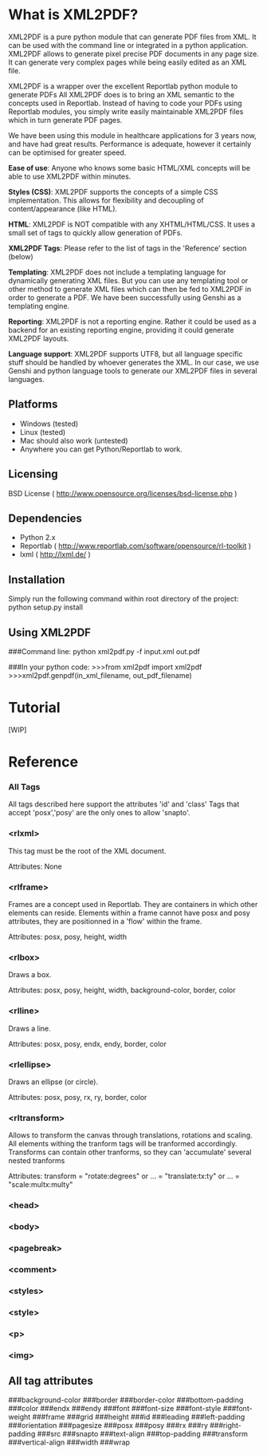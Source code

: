 What is XML2PDF?
================
XML2PDF is a pure python module that can generate PDF files from XML.
It can be used with the command line or integrated in a python application.
XML2PDF allows to generate pixel precise PDF documents in any page size. 
It can generate very complex pages while being easily edited as an XML file.

XML2PDF is a wrapper over the excellent Reportlab python module to generate PDFs
All XML2PDF does is to bring an XML semantic to the concepts used in Reportlab.
Instead of having to code your PDFs using Reportlab modules, you simply write
easily maintainable XML2PDF files which in turn generate PDF pages.

We have been using this module in healthcare applications for 3 years now,
and have had great results. Performance is adequate, however it certainly can
be optimised for greater speed.

__Ease of use__:
Anyone who knows some basic HTML/XML concepts will be able to use XML2PDF within
minutes.

__Styles (CSS)__:
XML2PDF supports the concepts of a simple CSS implementation.
This allows for flexibility and decoupling of content/appearance (like HTML).

__HTML__:
XML2PDF is NOT compatible with any XHTML/HTML/CSS. It uses a small set of tags
to quickly allow generation of PDFs.

__XML2PDF Tags__:
Please refer to the list of tags in the 'Reference' section (below)

__Templating__:
XML2PDF does not include a templating language for dynamically generating 
XML files. But you can use any templating tool or other method to generate 
XML files which can then be fed to XML2PDF in order to generate a PDF.
We have been successfully using Genshi as a templating engine.

__Reporting__:
XML2PDF is not a reporting engine. Rather it could be used as a backend 
for an existing reporting engine, providing it could generate XML2PDF layouts.

__Language support__:
XML2PDF supports UTF8, but all language specific stuff should be handled by
whoever generates the XML. In our case, we use Genshi and python language tools
to generate our XML2PDF files in several languages.


Platforms
---------
* Windows (tested)
* Linux (tested)
* Mac should also work (untested)
* Anywhere you can get Python/Reportlab to work.


Licensing
---------
BSD License ( http://www.opensource.org/licenses/bsd-license.php )


Dependencies
------------
* Python 2.x
* Reportlab ( http://www.reportlab.com/software/opensource/rl-toolkit ) 
* lxml ( http://lxml.de/ )


Installation
-------------
Simply run the following command within root directory of the project:
    python setup.py install


Using XML2PDF
-------------
###Command line:
    python xml2pdf.py -f input.xml out.pdf

###In your python code:
    >>>from xml2pdf import xml2pdf
    >>>xml2pdf.genpdf(in_xml_filename, out_pdf_filename)

    
Tutorial
=========
[WIP]

Reference
=========
### All Tags
All tags described here support the attributes 'id' and 'class'
Tags that accept 'posx','posy' are the only ones to allow 'snapto'.

### &lt;rlxml&gt;
This tag must be the root of the XML document.

Attributes:
    None

### &lt;rlframe&gt;    
Frames are a concept used in Reportlab. They are containers in which
other elements can reside. Elements within a frame cannot have posx
and posy attributes, they are positionned in a 'flow' within the frame.

Attributes:
    posx, posy, height, width
    
### &lt;rlbox&gt;
Draws a box.

Attributes:
    posx, posy, height, width, background-color, border, color
    
### &lt;rlline&gt;
Draws a line.

Attributes:
    posx, posy, endx, endy, border, color
    
### &lt;rlellipse&gt;
Draws an ellipse (or circle).

Attributes:
    posx, posy, rx, ry, border, color
    
### &lt;rltransform&gt;
Allows to transform the canvas through translations, rotations and scaling.
All elements withing the tranform tags will be tranformed accordingly.
Transforms can contain other tranforms, so they can 'accumulate' several
nested tranforms

Attributes:
    transform = "rotate:degrees"    or 
    ...       = "translate:tx:ty"   or 
    ...       = "scale:multx:multy"
    
### &lt;head&gt;

### &lt;body&gt;

### &lt;pagebreak&gt;

### &lt;comment&gt;

### &lt;styles&gt;

### &lt;style&gt;

### &lt;p&gt;

### &lt;img&gt;


All tag attributes
------------------
###background-color
###border
###border-color
###bottom-padding
###color
###endx
###endy
###font
###font-size
###font-style
###font-weight
###frame
###grid
###height
###id
###leading
###left-padding
###orientation
###pagesize
###posx
###posy
###rx
###ry
###right-padding
###src
###snapto
###text-align
###top-padding
###transform
###vertical-align
###width
###wrap

